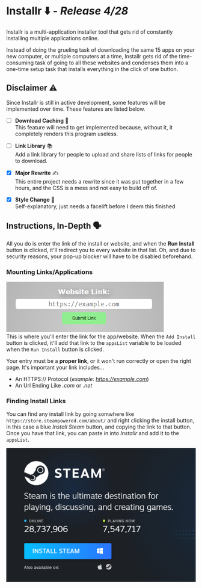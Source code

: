 # **Installr** ⬇️ - *Release 4/28*
Installr is a multi-application installer tool that gets rid of constantly installing multiple applications online.

Instead of doing the grueling task of downloading the same 15 apps on your new computer, or multiple computers at a time, Installr gets rid of the time-consuming task of going to all these websites and condenses them into a one-time setup task that installs everything in the click of one button.

## **Disclaimer ⚠️**
Since Installr is still in active development, some features will be implemented over time. These features are listed below.
- [ ] **Download Caching** 💾 \
This feature will need to get implemented because, without it, it completely renders this program useless.

- [ ] **Link Library** 📚 \
Add a link library for people to upload and share lists of links for people to download.

- [x] **Major Rewrite** ✍️ \
This entire project needs a rewrite since it was put together in a few hours, and the CSS is a mess and not easy to build off of.

- [x] **Style Change** 🦋 \
Self-explanatory, just needs a facelift before I deem this finished

## **Instructions, In-Depth 🗣️**
All you do is enter the link of the install or website, and when the **Run Install** button is clicked, it'll redirect you to every website in that list. Oh, and due to security reasons, your pop-up blocker will have to be disabled beforehand.

### **Mounting Links/Applications**
![example!](images/example1.png) \
This is where you'll enter the link for the app/website. When the ``Add Install`` button is clicked, it'll add that link to the ```appsList``` variable to be loaded when the ``Run Install`` button is clicked.

Your entry must be a **proper link**, or it won't run correctly or open the right page. It's important your link includes...
* An HTTPS:// Protocol (*example: https://example.com*)
* An Url Ending Like *.com* or *.net*

### **Finding Install Links**
You can find any install link by going somwhere like ``https://store.steampowered.com/about/`` and right clicking the install button, in this case a blue *Install Steam* button, and copying the link to that button. Once you have that link, you can paste in into *Installr* and add it to the ``appsList``.

![example2](images/example2.png)